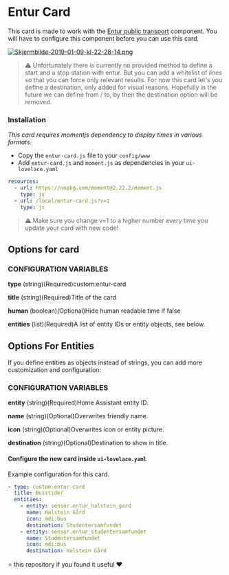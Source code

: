 # Entur Card
This card is made to work with the [Entur public transport](https://www.home-assistant.io/components/sensor.entur_public_transport/) component. You will have to configure this component before you can use this card.

[![Skjermbilde-2019-01-09-kl-22-28-14.png](https://i.postimg.cc/rp9zsTq0/Skjermbilde-2019-01-09-kl-22-28-14.png)](https://postimg.cc/4KmX2r7s)

>⚠️ Unfortunately there is currently no provided method to define a start and a stop station with entur. But you can add a whitelist of *lines* so that you can force only relevant results. For now this card let's you define a destination, only added for visual reasons. Hopefully in the future we can define from / to, by then the destination option will be removed.

### Installation
*This card requires momentjs dependency to display times in various formats.*

- Copy the `entur-card.js` file to your `config/www`
- Add `entur-card.js` and `moment.js` as dependencies in your `ui-lovelace.yaml`

```yaml
resources:
  - url: https://unpkg.com/moment@2.22.2/moment.js
    type: js
  - url: /local/entur-card.js?v=1
    type: js
```

>⚠️ Make sure you change v=1 to a higher number every time you update your card with new code!

## Options for card

### CONFIGURATION VARIABLES
**type**
(string)(Required)custom:entur-card

**title**
(string)(Required)Title of the card

**human**
(boolean)(Optional)Hide human readable time if false

**entities**
(list)(Required)A list of entity IDs or entity objects, see below.

## Options For Entities
If you define entities as objects instead of strings, you can add more customization and configuration:

### CONFIGURATION VARIABLES
**entity**
(string)(Required)Home Assistant entity ID.

**name**
(string)(Optional)Overwrites friendly name.

**icon**
(string)(Optional)Overwrites icon or entity picture.

**destination**
(string)(Optional)Destination to show in title.


#### Configure the new card inside `ui-lovelace.yaml`

Example configuration for this card.
```yaml
- type: custom:entur-card
  title: Busstider
  entities:
    - entity: sensor.entur_halstein_gard
      name: Halstein Gård
      icon: mdi:bus
      destination: Studentersamfundet
    - entity: sensor.entur_studentersamfundet
      name: Studentersamfundet
      icon: mdi:bus
      destination: Halstein Gård
```

⭐️ this repository if you found it useful ❤️
